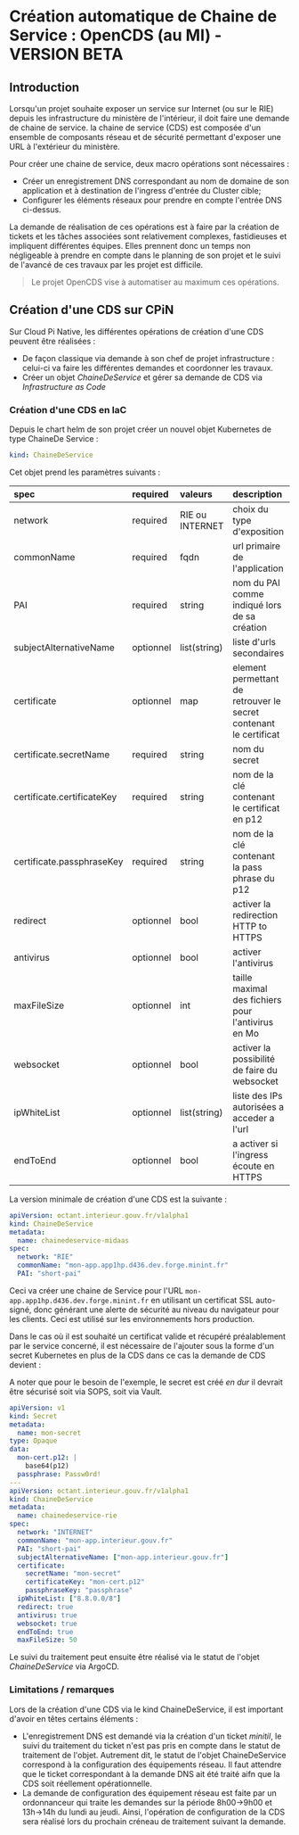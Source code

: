 # Création automatique de Chaine de Service : OpenCDS (au MI) - VERSION BETA

## Introduction

Lorsqu'un projet souhaite exposer un service sur Internet (ou sur le RIE) depuis les infrastructure du ministère de l'intérieur, il doit faire une demande de chaine de service. la chaine de service (CDS) est composée d'un ensemble de composants réseau et de sécurité permettant d'exposer une URL à l'extérieur du ministère.

Pour créer une chaine de service, deux macro opérations sont nécessaires :
 - Créer un enregistrement DNS correspondant au nom de domaine de son application et à destination de l'ingress d'entrée du Cluster cible;
 - Configurer les éléments réseaux pour prendre en compte l'entrée DNS ci-dessus.

La demande de réalisation de ces opérations est à faire par la création de tickets et les tâches associées sont relativement complexes, fastidieuses et impliquent différentes équipes. Elles prennent donc un temps non négligeable à prendre en compte dans le planning de son projet et le suivi de l'avancé de ces travaux par les projet est difficile.

> Le projet OpenCDS vise à automatiser au maximum ces opérations.

## Création d'une CDS sur CPiN

Sur Cloud Pi Native, les différentes opérations de création d'une CDS peuvent être réalisées :
 - De façon classique via demande à son chef de projet infrastructure : celui-ci va faire les différentes demandes et coordonner les travaux.
 - Créer un objet *ChaineDeService* et gérer sa demande de CDS via *Infrastructure as Code* 

### Création d'une CDS en IaC

Depuis le chart helm de son projet créer un nouvel objet Kubernetes de type ChaineDe Service :

```yaml
kind: ChaineDeService
```

Cet objet prend les paramètres suivants :

| spec | required | valeurs | description | default |
| :----| :--------| :-------| :-----------| :-------|
| network | required | RIE ou INTERNET | choix du type d'exposition | n/a |
| commonName | required | fqdn | url primaire de l'application | n/a |
| PAI | required | string | nom du PAI comme indiqué lors de sa création | n/a |
| subjectAlternativeName | optionnel | list(string) | liste d'urls secondaires | null |
| certificate | optionnel | map | element permettant de retrouver le secret contenant le certificat | null |
| certificate.secretName | required | string | nom du secret | n/a |
| certificate.certificateKey | required | string | nom de la clé contenant le certificat en p12 | n/a |
| certificate.passphraseKey | required | string | nom de la clé contenant la pass phrase du p12 | n/a |
| redirect | optionnel | bool | activer la redirection HTTP to HTTPS | false |
| antivirus | optionnel | bool | activer l'antivirus | false |
| maxFileSize | optionnel | int | taille maximal des fichiers pour l'antivirus en Mo | null |
| websocket | optionnel | bool | activer la possibilité de faire du websocket | false |
| ipWhiteList | optionnel | list(string) | liste des IPs autorisées a acceder a l'url | ["10.0.0.0/8"] ou ["0.0.0.0"] |
| endToEnd | optionnel | bool | a activer si l'ingress écoute en HTTPS | false |

La version minimale de création d'une CDS est la suivante :

````yaml
apiVersion: octant.interieur.gouv.fr/v1alpha1
kind: ChaineDeService
metadata:
  name: chainedeservice-midaas
spec:
  network: "RIE"
  commonName: "mon-app.app1hp.d436.dev.forge.minint.fr"
  PAI: "short-pai"
````
Ceci va créer une chaine de Service pour l'URL ```mon-app.app1hp.d436.dev.forge.minint.fr``` en utilisant un certificat SSL auto-signé, donc générant une alerte de sécurité au niveau du navigateur pour les clients. Ceci est utilisé sur les environnements hors production.

Dans le cas où il est souhaité un certificat valide et récupéré préalablement par le service concerné, il est nécessaire de l'ajouter sous la forme d'un secret Kubernetes en plus de la CDS dans ce cas la demande de CDS devient :

A noter que pour le besoin de l'exemple, le secret est créé *en dur* il devrait être sécurisé soit via SOPS, soit via Vault.

````yaml
apiVersion: v1
kind: Secret
metadata:
  name: mon-secret
type: Opaque
data:
  mon-cert.p12: |
    base64(p12)
  passphrase: Passw0rd!
---
apiVersion: octant.interieur.gouv.fr/v1alpha1
kind: ChaineDeService
metadata:
  name: chainedeservice-rie
spec:
  network: "INTERNET"
  commonName: "mon-app.interieur.gouv.fr"
  PAI: "short-pai"
  subjectAlternativeName: ["mon-app.interieur.gouv.fr"]
  certificate:
    secretName: "mon-secret"
    certificateKey: "mon-cert.p12"
    passphraseKey: "passphrase"
  ipWhiteList: ["8.8.0.0/8"]
  redirect: true
  antivirus: true
  websocket: true
  endToEnd: true
  maxFileSize: 50
````

Le suivi du traitement peut ensuite être réalisé via le statut de l'objet *ChaineDeService* via ArgoCD. 

### Limitations / remarques

Lors de la création d'une CDS via le kind ChaineDeService, il est important d'avoir en têtes certains éléments :
 - L'enregistrement DNS est demandé via la création d'un ticket *minitil*, le suivi du traitement du ticket n'est pas pris en compte dans le statut de traitement de l'objet. Autrement dit, le statut de l'objet ChaineDeService correspond à la configuration des équipements réseau. Il faut attendre que le ticket correspondant à la demande DNS ait été traité aifn que la CDS soit réellement opérationnelle.
 - La demande de configuration des équipement réseau est faite par un ordonnanceur qui traite les demandes sur la période 8h00->9h00 et 13h->14h du lundi au jeudi. Ainsi, l'opération de configuration de la CDS sera réalisé lors du prochain créneau de traitement suivant la demande.
